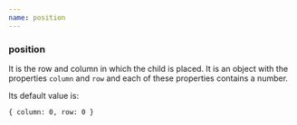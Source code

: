```yaml
---
name: position
---
```


### position

It is the row and column in which the child is placed. It is an object with the properties `column` and `row` and each of these properties contains a number.

Its default value is:

`{ column: 0, row: 0 }`
